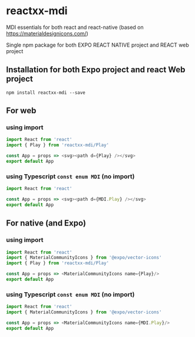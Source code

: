 # reactxx-mdi
MDI essentials for both react and react-native (based on https://materialdesignicons.com/)

Single npm package for both EXPO REACT NATIVE project and REACT web project


## Installation for both Expo project and react Web project

```npm install reactxx-mdi --save```

## For web

### using import
```javascript
import React from 'react'
import { Play } from 'reactxx-mdi/Play'

const App = props => <svg><path d={Play} /></svg>
export default App
```

### using Typescript ```const enum MDI``` (no import)
```typescript
import React from 'react'

const App = props => <svg><path d={MDI.Play} /></svg>
export default App
```

## For native (and Expo)

### using import
```javascript
import React from 'react'
import { MaterialCommunityIcons } from '@expo/vector-icons'
import { Play } from 'reactxx-mdi/Play'

const App = props => <MaterialCommunityIcons name={Play}/>
export default App
```

### using Typescript ```const enum MDI``` (no import)
```typescript
import React from 'react'
import { MaterialCommunityIcons } from '@expo/vector-icons'

const App = props => <MaterialCommunityIcons name={MDI.Play}/>
export default App
```

